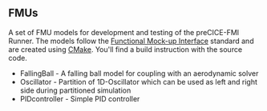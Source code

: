 ## FMUs

A set of FMU models for development and testing of the preCICE-FMI Runner. The models follow the [Functional Mock-up Interface](https://fmi-standard.org/) standard and are created using [CMake](/cmake). You'll find a build instruction with the source code.

- FallingBall - A falling ball model for coupling with an aerodynamic solver
- Oscillator - Partition of 1D-Oscillator which can be used as left and right side during partitioned simulation
- PIDcontroller - Simple PID controller

